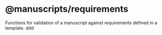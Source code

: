 # @manuscripts/requirements

Functions for validation of a manuscript against requirements defined in a template.
ddd
